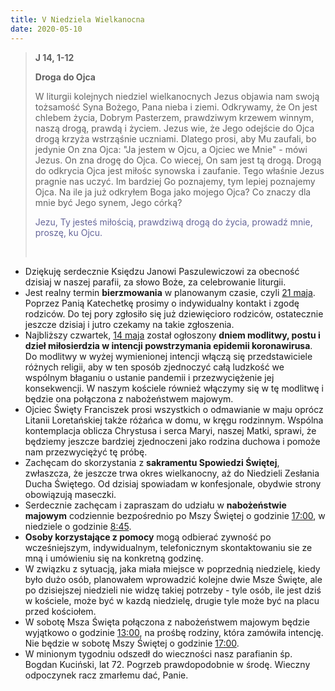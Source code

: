 ```yaml
---
title: V Niedziela Wielkanocna
date: 2020-05-10
---
```


> **J 14, 1-12**
>
> **Droga do Ojca**
>
> W liturgii kolejnych niedziel wielkanocnych Jezus objawia nam swoją tożsamość Syna Bożego, Pana nieba i ziemi. Odkrywamy, że On jest chlebem życia, Dobrym Pasterzem, prawdziwym krzewem winnym, naszą drogą, prawdą i życiem. Jezus wie, że Jego odejście do Ojca drogą krzyża wstrząśnie uczniami. Dlatego prosi, aby Mu zaufali, bo jedynie On zna Ojca: "Ja jestem w Ojcu, a Ojciec we Mnie" - mówi Jezus. On zna drogę do Ojca. Co wiecej, On sam jest tą drogą. Drogą do odkrycia Ojca jest miłośc synowska i zaufanie. Tego właśnie Jezus pragnie nas uczyć. Im bardziej Go poznajemy, tym lepiej poznajemy Ojca. Na ile ja już odkryłem Boga jako mojego Ojca? Co znaczy dla mnie być Jego synem, Jego córką?
>
> <span style="color: #666699;">Jezu, Ty jesteś miłością, prawdziwą drogą do życia, prowadź mnie, proszę, ku Ojcu. </span>
>
> &nbsp;

- Dziękuję serdecznie Księdzu Janowi Paszulewiczowi za obecność dzisiaj w naszej parafii, za słowo Boże, za celebrowanie liturgii.
- Jest realny termin **bierzmowania** w planowanym czasie, czyli <u>21 maja</u>. Poprzez Panią Katechetkę prosimy o indywidualny kontakt i zgodę rodziców. Do tej pory zgłosiło się już dziewięcioro rodziców, ostatecznie jeszcze dzisiaj i jutro czekamy na takie zgłoszenia.
- Najbliższy czwartek, <u>14 maja</u> został ogłoszony **dniem modlitwy, postu i dzieł miłosierdzia w intencji powstrzymania epidemii koronawirusa**. Do modlitwy w wyżej wymienionej intencji włączą się przedstawiciele różnych religii, aby w ten sposób zjednoczyć całą ludzkość we wspólnym błaganiu o ustanie pandemii i przezwyciężenie jej konsekwencji. W naszym kościele również włączymy się w tę modlitwę i będzie ona połączona z nabożeństwem majowym.
- Ojciec Święty Franciszek prosi wszystkich o odmawianie w maju oprócz Litanii Loretańskiej także różańca w domu, w kręgu rodzinnym. Wspólna kontemplacja oblicza Chrystusa i serca Maryi, naszej Matki, sprawi, że będziemy jeszcze bardziej zjednoczeni jako rodzina duchowa i pomoże nam przezwyciężyć tę próbę.
- Zachęcam do skorzystania z **sakramentu Spowiedzi Świętej**, zwłaszcza, że jeszcze trwa okres wielkanocny, aż do Niedzieli Zesłania Ducha Świętego. Od dzisiaj spowiadam w konfesjonale, obydwie strony obowiązują maseczki.
- Serdecznie zachęcam i zapraszam do udziału w **nabożeństwie majowym** codziennie bezpośrednio po Mszy Świętej o godzinie <u>17:00</u>, w niedziele o godzinie <u>8:45</u>.
- **Osoby korzystające z pomocy** mogą odbierać zywność po wcześniejszym, indywidualnym, telefonicznym skontaktowaniu sie ze mną i umówieniu się na konkretną godzinę.
- W związku z sytuacją, jaka miała miejsce w poprzednią niedzielę, kiedy było dużo osób, planowałem wprowadzić kolejne dwie Msze Święte, ale po dzisiejszej niedzieli nie widzę takiej potrzeby - tyle osób, ile jest dziś w kościele, może być w kazdą niedzielę, drugie tyle może być na placu przed kościołem.
- W sobotę Msza Święta połączona z nabożeństwem majowym będzie wyjątkowo o godzinie <u>13:00</u>, na prośbę rodziny, która zamówiła intencję. Nie będzie w sobotę Mszy Świętej o godzinie <u>17:00</u>.
- W minionym tygodniu odszedł do wieczności nasz parafianin śp. Bogdan Kuciński, lat 72. Pogrzeb prawdopodobnie w środę. Wieczny odpoczynek racz zmarłemu dać, Panie.
